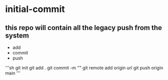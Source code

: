 # initial-commit

## this repo will contain all the legacy push from the system

- add
- commit
- push

'''sh
git init
git add .
git commit -m ""
git remote add origin url
git push origin main
'''